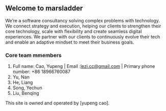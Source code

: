 ## Welcome to marsladder

We’re a software consultancy solving complex problems with technology. We connect strategy and execution, helping our clients to strengthen their core technology, scale with flexibility and create seamless digital experiences. We partner with our clients to continuously evolve their tech and enable an adaptive mindset to meet their business goals.

### Core team mmembers

1. Full name: Cao, Yupeng | Email :lezi.cc@gmail.com | Primary phone number: +86 18966760087
3. Yu, Nan
4. He, Liang
5. Song, Yechun
6. Liu, Benqing

This site is owned and operated by [yupeng cao].
